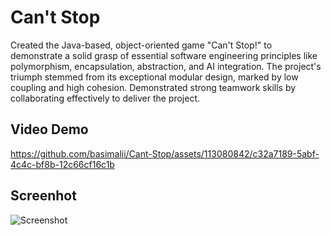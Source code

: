 # Can't Stop
Created the Java-based, object-oriented game "Can't Stop!" to demonstrate a
solid grasp of essential software engineering principles like polymorphism,
encapsulation, abstraction, and AI integration. The project's triumph stemmed from
its exceptional modular design, marked by low coupling and high cohesion.
Demonstrated strong teamwork skills by collaborating effectively to deliver the
project.

## Video Demo
https://github.com/basimalii/Cant-Stop/assets/113080842/c32a7189-5abf-4c4c-bf8b-12c66cf16c1b

## Screenhot
![Screenshot](https://github.com/basimalii/Cant-Stop/assets/113080842/1d371a34-94f9-4b67-84ff-fca73e842abd)
